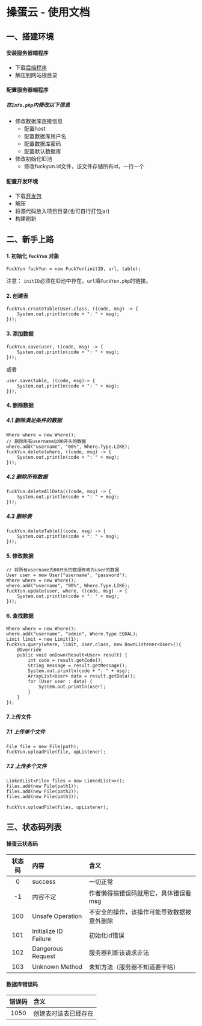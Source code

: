 # 操蛋云 - 使用文档

## 一、搭建环境
#### 安装服务器端程序
* 下载[后端程序](https://github.com/hbk01/fuckyun-server)
* 解压到网站根目录
#### 配置服务器端程序
##### 在`Info.php`内修改以下信息
* 修改数据库连接信息
    * 配置host
    * 配置数据库用户名
    * 配置数据库密码
    * 配置默认数据库
* 修改初始化ID池
    * 修改fuckyun.id文件，该文件存储所有id，一行一个
#### 配置开发环境
* 下载[开发包](https://github.com/hbk01/fuckyun)
* 解压
* 将源代码放入项目目录(也可自行打包jar)
* 构建刷新

## 二、新手上路
#### 1. 初始化 `FuckYun` 对象
```
FuckYun fuckYun = new FuckYun(initID, url, table);
```
注意： `initID`必须在ID池中存在，`url`填`FuckYun.php`的链接。
#### 2. 创建表
```
fuckYun.createTable(User.class, ((code, msg) -> {
    System.out.println(code + ": " + msg);
}));
```
#### 3. 添加数据
```
fuckYun.save(user, ((code, msg) -> {
    System.out.println(code + ": " + msg);
}));
```
或者
```
user.save(table, ((code, msg)-> {
    System.out.println(code + ": " + msg);
}});
```
#### 4. 删除数据
##### 4.1 删除满足条件的数据
```
Where where = new Where();
// 删除所有username以00开头的数据
where.add("username", "00%", Where.Type.LIKE);
fuckYun.delete(where, ((code, msg) -> {
    System.out.println(code + ": " + msg);
}));
```
##### 4.2 删除所有数据
```
fuckYun.deleteAllData(((code, msg) -> {
    System.out.println(code + ": " + msg);
}));
```

##### 4.3 删除表
```
fuckYun.deleteTable(((code, msg) -> {
    System.out.println(code + ": " + msg);
}));
```

#### 5. 修改数据
```
// 将所有username为00开头的数据修改为user的数据
User user = new User("username", "password");
Where where = new Where();
where.add("username", "00%", Where.Type.LIKE);
fuckYun.update(user, where, ((code, msg) -> {
    System.out.println(code + ": " + msg);
}));
```
#### 6. 查找数据
```
Where where = new Where();
where.add("username", "admin", Where.Type.EQUAL);
Limit limit = new Limit(1);
fuckYun.query(where, limit, User.class, new DownListener<User>(){
    @Override
    public void onDown(Result<User> result) {
        int code = result.getCode();
        String message = result.getMessage();
        System.out.println(code + ": " + msg);
        ArrayList<User> data = result.getData();
        for (User user : data) {
            System.out.println(user);
        }
    }
});
```
#### 7.上传文件
##### 7.1 上传单个文件
```
File file = new File(path);
fuckYun.uploadFile(file, upListener);
```

##### 7.2 上传多个文件
```
LinkedList<File> files = new LinkedList<>();
files.add(new File(path1));
files.add(new File(path2));
files.add(new File(path3));

fuckYun.uploadFile(files, upListener);
```

## 三、状态码列表
#### 操蛋云状态码
| 状态码 | 内容 | 含义 |
|:-----:|:--- |:----------------- |
|0  |success               | 一切正常 |
|-1 |内容不定                |作者懒得搞错误码就用它，具体错误看msg |
|100|Unsafe Operation      |不安全的操作，该操作可能导致数据被意外删除 |
|101|Initialize ID Failure |初始化id错误|
|102|Dangerous Request     | 服务器判断该请求非法|
|103|Unknown Method        |未知方法（服务器不知道要干啥）|

#### 数据库错误码
| 错误码 | 含义 |
|:---:|:----|
|1050| 创建表时该表已经存在 |
